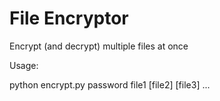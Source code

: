 # File Encryptor
 Encrypt (and decrypt) multiple files at once

Usage:

python encrypt.py password file1 [file2] [file3] ...
